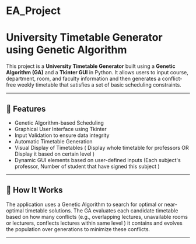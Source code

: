 # EA_Project
# University Timetable Generator using Genetic Algorithm 

This project is a **University Timetable Generator** built using a **Genetic Algorithm (GA)** and a **Tkinter GUI** in Python. It allows users to input course, department, room, and faculty information and then generates a conflict-free weekly timetable that satisfies a set of basic scheduling constraints.

---

## 📌 Features

- Genetic Algorithm-based Scheduling
- Graphical User Interface using Tkinter
- Input Validation to ensure data integrity
- Automatic Timetable Generation
- Visual Display of Timetables ( Display whole timetable for professors OR Display it based on certain level )
- Dynamic GUI elements based on user-defined inputs (Each subject's professor, Number of student that have signed this subject )

---

## 🧬 How It Works

The application uses a Genetic Algorithm to search for optimal or near-optimal timetable solutions. The GA evaluates each candidate timetable based on how many conflicts (e.g., overlapping lectures, unavailable rooms or lecturers, conflects lectures within same level ) it contains and evolves the population over generations to minimize these conflicts.

---

